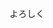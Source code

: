 よろしく
<!---
Hi, I’m @TAKOYAKI1618.
I’m interested in robotics.
I’m currently learning Python and trying to understand c a little bit.
I’m looking to learn more as i am still a beginner.
--->

<!---
TAKOYAKI1618/TAKOYAKI1618 is a ✨ special ✨ repository because its `README.md` (this file) appears on your GitHub profile.
You can click the Preview link to take a look at your changes.
--->
